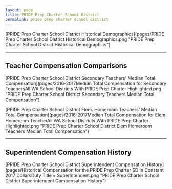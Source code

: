 ```yaml
---
layout: page
title: PRIDE Prep Charter School District
permalink: pride prep charter school district
---
```



[PRIDE Prep Charter School District Historical Demographics](pages/PRIDE Prep Charter School District Historical Demographics.png "PRIDE Prep Charter School District Historical Demographics")

___

## Teacher Compensation Comparisons

[PRIDE Prep Charter School District Secondary Teachers' Median Total Compensation](pages/2016-2017Median Total Compensation for Secondary TeachersAll WA School Districts With PRIDE Prep Charter Highlighted.png "PRIDE Prep Charter School District Secondary Teachers Median Total Compensation")

[PRIDE Prep Charter School District Elem. Homeroom Teachers' Median Total Compensation](pages/2016-2017Median Total Compensation for Elem. Homeroom TeacherAll WA School Districts With PRIDE Prep Charter Highlighted.png "PRIDE Prep Charter School District Elem Homeroom Teachers Median Total Compensation")


___

## Superintendent Compensation History

[PRIDE Prep Charter School District Superintendent Compensation History](pages/Historical Compensation for the PRIDE Prep Charter SD in Constant 2017 DollarsDuty Title = Superintendent.png "PRIDE Prep Charter School District Superintendent Compensation History")

